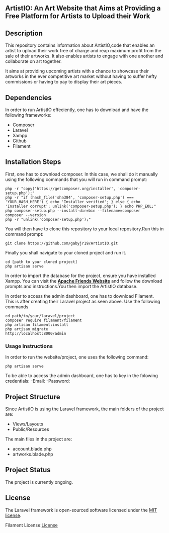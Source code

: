 <!--<p align="center"><a href="https://laravel.com" target="_blank"><img src="https://raw.githubusercontent.com/laravel/art/master/logo-lockup/5%20SVG/2%20CMYK/1%20Full%20Color/laravel-logolockup-cmyk-red.svg" width="400" alt="Laravel Logo"></a></p>

<p align="center">
<a href="https://github.com/laravel/framework/actions"><img src="https://github.com/laravel/framework/workflows/tests/badge.svg" alt="Build Status"></a>
<a href="https://packagist.org/packages/laravel/framework"><img src="https://img.shields.io/packagist/dt/laravel/framework" alt="Total Downloads"></a>
<a href="https://packagist.org/packages/laravel/framework"><img src="https://img.shields.io/packagist/v/laravel/framework" alt="Latest Stable Version"></a>
<a href="https://packagist.org/packages/laravel/framework"><img src="https://img.shields.io/packagist/l/laravel/framework" alt="License"></a>
</p>-->

## ArtistIO: An Art Website that Aims at Providing a Free Platform for Artists to Upload their Work

<!--The work is licensed under Laravel.-->

## Description

This repository contains information about ArtistIO,code that enables an artist to upload their work free of charge and reap maximum profit from the sale of their artworks. It also enables artists to engage with one another and collaborate on art together.

It aims at providing upcoming artists with a chance to showcase their artworks in the ever competitive art market without having to suffer hefty commissions or having to pay to display their art pieces.

<!--- [Simple, fast routing engine](https://laravel.com/docs/routing).
- [Powerful dependency injection container](https://laravel.com/docs/container).
- Multiple back-ends for [session](https://laravel.com/docs/session) and [cache](https://laravel.com/docs/cache) storage.
- Expressive, intuitive [database ORM](https://laravel.com/docs/eloquent).
- Database agnostic [schema migrations](https://laravel.com/docs/migrations).
- [Robust background job processing](https://laravel.com/docs/queues).
- [Real-time event broadcasting](https://laravel.com/docs/broadcasting).

Laravel is accessible, powerful, and provides tools required for large, robust applications.-->

## Dependencies

In order to run ArtistIO effeciently, one has to download and have the following frameworks:

- Composer
- Laravel
- Xampp
- Github
- Filament

<!--Laravel has the most extensive and thorough [documentation](https://laravel.com/docs) and video tutorial library of all modern web application frameworks, making it a breeze to get started with the framework.

You may also try the [Laravel Bootcamp](https://bootcamp.laravel.com), where you will be guided through building a modern Laravel application from scratch.

If you don't feel like reading, [Laracasts](https://laracasts.com) can help. Laracasts contains thousands of video tutorials on a range of topics including Laravel, modern PHP, unit testing, and JavaScript. Boost your skills by digging into our comprehensive video library.-->

## Installation Steps

First, one has to download composer. In this case, we shall do it manually using the following commands that you will run in command prompt:
```
php -r "copy('https://getcomposer.org/installer', 'composer-setup.php');"
php -r "if (hash_file('sha384', 'composer-setup.php') === 'YOUR_HASH_HERE') { echo 'Installer verified'; } else { echo 'Installer corrupt'; unlink('composer-setup.php'); } echo PHP_EOL;"
php composer-setup.php --install-dir=bin --filename=composer
composer --version
php -r "unlink('composer-setup.php');"
```
You will then have to clone this repository to your local repository.Run this in command prompt:
```
git clone https://github.com/gabyjr19/ArtistIO.git
```
Finally you shall navigate to your cloned project and run it.
```
cd [path to your cloned project]
php artisan serve
```
In order to import the database for the project, ensure you have installed Xampp. You can visit the **[Apache Friends Website](https://www.apachefriends.org/download.html)** and follow the download prompts and instructions.You then import the ArtistIO database.

In order to access the admin dashboard, one has to download Filament. This is after creating their Laravel project as seen above. Use the following commands
```
cd path/to/your/laravel/project
composer require filament/filament
php artisan filament:install
php artisan migrate
http://localhost:8000/admin
```

<!--We would like to extend our thanks to the following sponsors for funding Laravel development. If you are interested in becoming a sponsor, please visit the [Laravel Partners program](https://partners.laravel.com).-->

### Usage Instructions

In order to run the website/project, one uses the following command:
```
php artisan serve
```
To be able to access the admin dashboard, one has to key in the folowing credentials:
-Email:
-Password:

<!--- **[Vehikl](https://vehikl.com/)**
- **[Tighten Co.](https://tighten.co)**
- **[WebReinvent](https://webreinvent.com/)**
- **[Kirschbaum Development Group](https://kirschbaumdevelopment.com)**
- **[64 Robots](https://64robots.com)**
- **[Curotec](https://www.curotec.com/services/technologies/laravel/)**
- **[Cyber-Duck](https://cyber-duck.co.uk)**
- **[DevSquad](https://devsquad.com/hire-laravel-developers)**
- **[Jump24](https://jump24.co.uk)**
- **[Redberry](https://redberry.international/laravel/)**
- **[Active Logic](https://activelogic.com)**
- **[byte5](https://byte5.de)**
- **[OP.GG](https://op.gg)**-->

## Project Structure

Since ArtistIO is using the Laravel framework, the main folders of the project are:

- Views/Layouts
- Public/Resources

The main files in the project are:

- account.blade.php
- artworks.blade.php

<!--Thank you for considering contributing to the Laravel framework! The contribution guide can be found in the [Laravel documentation](https://laravel.com/docs/contributions).-->

## Project Status

The project is currently ongoing.

<!--In order to ensure that the Laravel community is welcoming to all, please review and abide by the [Code of Conduct](https://laravel.com/docs/contributions#code-of-conduct).-->

<!--## Security Vulnerabilities

If you discover a security vulnerability within Laravel, please send an e-mail to Taylor Otwell via [taylor@laravel.com](mailto:taylor@laravel.com). All security vulnerabilities will be promptly addressed.-->

## License

The Laravel framework is open-sourced software licensed under the [MIT license](https://opensource.org/licenses/MIT).

Filament License:[License](https://github.com/filamentphp/filament/blob/1.x/LICENSE.md)


